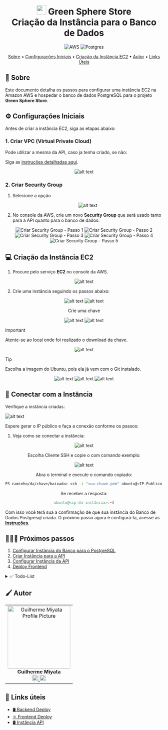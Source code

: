 [Postgres__BADGE]: https://img.shields.io/badge/postgres-%23316192.svg?style=for-the-badge&logo=postgresql&logoColor=white
[AWS__BADGE]: https://img.shields.io/badge/AWS-%23FF9900.svg?style=for-the-badge&logo=amazon-aws&logoColor=white

<div align="center">

<h1  style="font-weight: bold;"><img src="./GreenSphere-web/src/assets/images/logo.svg" alt="main section" width="30px" > Green Sphere Store<br>Criação da Instância para o Banco de Dados</h1>

![AWS][AWS__BADGE]
![Postgres][Postgres__BADGE]

<a href="#about">Sobre</a> •
<a href="#config">Configurações Iniciais</a> •
<a href="#EC2">Criação da Instância EC2</a> •
<a href="#colab">Autor</a> •
<a href="#resources">Links Úteis</a>

</div>

<h2 id="about">📌 Sobre</h2>

Este documento detalha os passos para configurar uma instância EC2 na Amazon AWS e hospedar o banco de dados PostgreSQL para o projeto **Green Sphere Store**.

<h2 id='config'>⚙️ Configurações Iniciais</h2>

Antes de criar a instância EC2, siga as etapas abaixo:

### 1. Criar VPC (Virtual Private Cloud)

Pode utilizar a mesma da API, caso ja tenha criado, se não:

Siga as [instruções detalhadas aqui](https://israelbarberino-dev.notion.site/VPC-Virtual-Private-Cloud-12ea01dcbda18000bd5aee45e22568ad).

<div align="center">

![alt text](./md/images/imagevpc.png)

</div>

### 2. Criar Security Group

1.  Selecione a opção

    <div align="center">

    ![alt text](./md/images/image-s.png)

    </div>

2.  No console da AWS, crie um novo **Security Group** que será usado tanto para a API quanto para o banco de dados:

<div align="center">

![Criar Security Group - Passo 1](./md/images/image-2.png)
![Criar Security Group - Passo 2](./md/images/image-1314.png)
![Criar Security Group - Passo 3](./md/images/image.png)
![Criar Security Group - Passo 4](./md/images/image-6.png)
![Criar Security Group - Passo 5](./md/images/image-7.png)

</div>

<h2 id="EC2">💻 Criação da Instância EC2</h2>

1. Procure pelo serviço **EC2** no console da AWS.

<div align="center">

![alt text](./md/images/image-13.png)

</div>

2. Crie uma instância seguindo os passos abaixo:

<div align="center">

![alt text](./md/images/image-12.png)
![alt text](./md/images/image-14.png)

Crie uma chave

![alt text](./md/images/image-chave.png)
![alt text](./md/images/image-create.png)

</div>

> [!IMPORTANT]
> Atente-se ao local onde foi realizado o download da chave.

<div align="center">

![alt text](./md/images/image-download.png)

</div>

> [!TIP]
> Escolha a imagem do Ubuntu, pois ela já vem com o Git instalado.

<div align="center">

![alt text](./md/images/image-15.png)
![alt text](./md/images/image-17.png)
![alt text](./md/images/image-18.png)

</div>

<h2 id="connect">🔗 Conectar com a Instância</h2>

Verifique a instância criadas:

![alt text](./md/images/imageinst.png)

Espere gerar o IP público e faça a conexão conforme os passos:

1. Veja como se conectar a instância:

<div align="center">

![alt text](./md/images/image-connect.png)

Escolha Cliente SSH e copie o com comando exemplo:

![alt text](./md/images/image-connect-2.png)

Abra o terminal e execute o comando copiado:

```bash
PS caminho/da/chave/baixada> ssh -i "sua-chave.pem" ubuntu@<IP-Publico-da-sua-Instância>
```

Se receber a resposta:

```makefile
ubuntu@<ip-da-instância>:~$
```

</div>

Com isso você terá sua a confirmação de que sua instância do Banco de Dados Postgresql criada. O próximo passo agora é configurá-la, acesse as [**Instruções**](./deploy_backend.md).

<h2 id='next'>🏃🏻‍♀️ Próximos passos</h2>

1.  [Configurar Instância do Banco para o PostgreSQL](./deploy_backend.md)
2.  [Criar Instância para a API](./api-instancia.md)
3.  [Configurar Instância da API](./deploy_backend.md)
4.  [Deploy Frontend](./deploy_frontend.md)

<details>
<summary>✅ Todo-List</summary>

1. - [ ] [**Criação e Configuração da Instância EC2 do banco de dados na AWS**](./banco-instancia.md)
   - - [x] Configurar security group para abrir a porta 5432 para a instância da API.
   - - [x] Adicionar configurar, no diretório da API, um service:postgres no <kbd>docker-compose.yml</kbd> para criar container do postgres
   - - [x] Subir instância no EC2 com o sistema operacional Ubuntu
   - - [ ] [**Instalar o Docker e Docker Compose na instância**](./deploy_backend.md)
   - - [ ] Baixar resposiório do GitHub
   - - [ ] Realizar o docker-compose up do container do PostgreSQL
2. - [ ] [**Criação e Configuração da Instância EC2 da API em nodejs na AWS**](./api-instancia.md)
   - - [ ] Configurar security group para abrir a porta 3000 para teste externo e comunicação com o frontend
   - - [ ] Mudar o IP de comunicação com o banco de dados para **_<IP da instância>:5432_**
   - - [ ] Adicionar configurar, no diretório da API, um <kbd>Dockerfile</kbd> um service:api no <kbd>docker-compose.yml</kbd> para criar container da API
   - - [ ] Subir instância no EC2 com o sistema operacional Ubuntu
   - - [ ] [**Instalar o Docker e Docker Compose na instância**](./deploy_backend.md)
   - - [ ] Baixar resposiório do GitHub
   - - [ ] Realizar o docker-compose up do container da API
3. - [ ] [**Deploy do Frontend**](./deploy_frontend.md)
   - - [ ] Atualizar a URL da API no frontend para o IP da instância da API "http://<IP-da-instância-API>:3000"
   - - [ ] Criar Bucket para hospedagem de sites estáticos no S3 com permissão de acesso público
   - - [ ] Fazer o upload dos arquivos do build para o bucket do S3.
4. - [ ] Realizar testes
   - - [ ] **Banco de Dados:** Verificação das tabelas e dados inseridos manualmente.
   - - [ ] **API:** Testes de requisições no Insomnia ou Postman confirmando comunicação com o banco.
   - - [ ] **Frontend:** Requisições bem-sucedidas ao backend hospedado na instância da API.

</details>

<h2 id="colab">🖌 Autor</h2>

<table align="center">
  <tr style="display: flex; justify-content: space-around;" >
    <td align="center">
      <img src="./GreenSphere-web/src/assets/images/Miyata.jpg" width="200px;" height="200px;" alt="Guilherme Miyata Profile Picture"/><br>
      <b>Guilherme Miyata</b><br>
      <a href="https://github.com/g-Miyata">
        <img src="./GreenSphere-web/src/assets/images/github.png" width="20px;" alt="GitHub Icon"/>
      </a>
      <a href="https://www.linkedin.com/in/guilherme-miyata-612a71219/">
        <img src="./GreenSphere-web/src/assets/images/linkedin.png" width="20px;" alt="LinkedIn Icon"/>
      </a>
    </td>
  </tr>
</table>

<h2 id="resources">📄 Links úteis</h2>

- [🛢️ Backend Deploy](./deploy_backend.md)
- [⚛ Frontend Deploy](./deploy_frontend.md)
- [🛢️ Instância API](./api-instancia.md)
